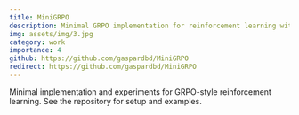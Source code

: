 ```yaml
---
title: MiniGRPO
description: Minimal GRPO implementation for reinforcement learning with policy optimization
img: assets/img/3.jpg
category: work
importance: 4
github: https://github.com/gaspardbd/MiniGRPO
redirect: https://github.com/gaspardbd/MiniGRPO
---
```


Minimal implementation and experiments for GRPO-style reinforcement learning. See the repository for setup and examples.


